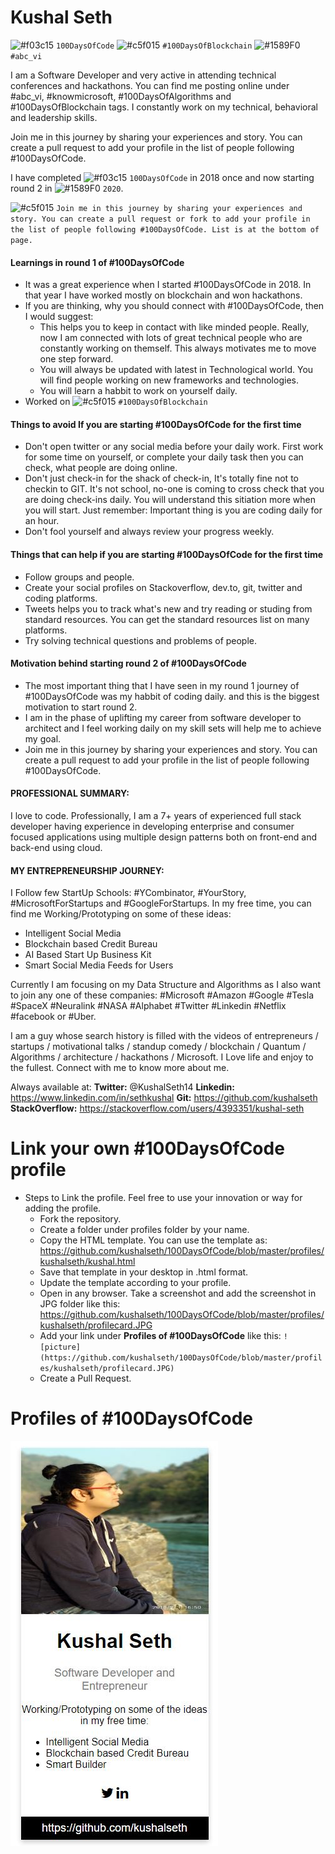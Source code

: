 # Kushal Seth
![#f03c15](https://via.placeholder.com/15/f03c15/000000?text=+) `100DaysOfCode` ![#c5f015](https://via.placeholder.com/15/c5f015/000000?text=+) `#100DaysOfBlockchain` ![#1589F0](https://via.placeholder.com/15/1589F0/000000?text=+) `#abc_vi`

I am a Software Developer and very active in attending technical conferences and hackathons. You can find me posting online under #abc_vi, #knowmicrosoft, #100DaysOfAlgorithms and #100DaysOfBlockchain tags. I constantly work on my technical, behavioral and leadership skills.

Join me in this journey by sharing your experiences and story. You can create a pull request to add your profile in the list of people following #100DaysOfCode.

I have completed ![#f03c15](https://via.placeholder.com/15/f03c15/000000?text=+) `100DaysOfCode` in 2018 once and now starting round 2 in ![#1589F0](https://via.placeholder.com/15/1589F0/000000?text=+) `2020`.

![#c5f015](https://via.placeholder.com/15/c5f015/000000?text=+) `Join me in this journey by sharing your experiences and story. You can create a pull request or fork to add your profile in the list of people following #100DaysOfCode. List is at the bottom of page.` 

#### Learnings in round 1 of #100DaysOfCode
* It was a great experience when I started #100DaysOfCode in 2018. In that year I have worked mostly on blockchain and won hackathons.
* If you are thinking, why you should connect with #100DaysOfCode, then I would suggest: 
    * This helps you to keep in contact with like minded people. Really, now I am connected with lots of great technical people who are constantly working on themself. This always motivates me to move one step forward. 
    * You will always be updated with latest in Technological world. You will find people working on new frameworks and technologies. 
    * You will learn a habbit to work on yourself daily.
* Worked on ![#c5f015](https://via.placeholder.com/15/c5f015/000000?text=+) `#100DaysOfBlockchain`

#### Things to avoid If you are starting #100DaysOfCode for the first time
* Don't open twitter or any social media before your daily work. First work for some time on yourself, or complete your daily task then you can check, what people are doing online.
* Don't just check-in for the shack of check-in, It's totally fine not to checkin to GIT. It's not school, no-one is coming to cross check that you are doing check-ins daily. You will understand this sitiation more when you will start. Just remember: Important thing is you are coding daily for an hour.
* Don't fool yourself and always review your progress weekly.
 
#### Things that can help if you are starting #100DaysOfCode for the first time
* Follow groups and people.
* Create your social profiles on Stackoverflow, dev.to, git, twitter and coding platforms.
* Tweets helps you to track what's new and try reading or studing from standard resources. You can get the standard resources list on many platforms.
* Try solving technical questions and problems of people.  

#### Motivation behind starting round 2 of #100DaysOfCode
* The most important thing that I have seen in my round 1 journey of #100DaysOfCode was my habbit of coding daily. and this is the biggest motivation to start round 2.
* I am in the phase of uplifting my career from software developer to architect and I feel working daily on my skill sets will help me to achieve my goal.
* Join me in this journey by sharing your experiences and story. You can create a pull request to add your profile in the list of people following #100DaysOfCode.



#### PROFESSIONAL SUMMARY:
I love to code. Professionally, I am a 7+ years of experienced full stack developer having experience in developing enterprise and consumer focused applications using multiple design patterns both on front-end and back-end using cloud.

#### MY ENTREPRENEURSHIP JOURNEY:
I Follow few StartUp Schools: #YCombinator, #YourStory, #MicrosoftForStartups and #GoogleForStartups. In my free time, you can find me Working/Prototyping on some of these ideas:
- Intelligent Social Media
- Blockchain based Credit Bureau
- AI Based Start Up Business Kit
- Smart Social Media Feeds for Users

Currently I am focusing on my Data Structure and Algorithms as I also want to join any one of these companies: #Microsoft #Amazon #Google #Tesla #SpaceX #Neuralink #NASA #Alphabet #Twitter #Linkedin #Netflix #facebook or #Uber.

I am a guy whose search history is filled with the videos of entrepreneurs / startups / motivational talks / standup comedy / blockchain / Quantum / Algorithms / architecture / hackathons / Microsoft. I Love life and enjoy to the fullest.
Connect with me to know more about me.

Always available at:
**Twitter:** @KushalSeth14
**Linkedin:** https://www.linkedin.com/in/sethkushal
**Git:** https://github.com/kushalseth 
**StackOverflow:** https://stackoverflow.com/users/4393351/kushal-seth

# Link your own #100DaysOfCode profile
* Steps to Link the profile. Feel free to use your innovation or way for adding the profile.
    * Fork the repository.
    * Create a folder under profiles folder by your name. 
    * Copy the HTML template. You can use the template as: https://github.com/kushalseth/100DaysOfCode/blob/master/profiles/kushalseth/kushal.html
    * Save that template in your desktop in .html format. 
    * Update the template according to your profile.
    * Open in any browser. Take a screenshot and add the screenshot in JPG folder like this: https://github.com/kushalseth/100DaysOfCode/blob/master/profiles/kushalseth/profilecard.JPG 
    * Add your link under **Profiles of #100DaysOfCode** like this:  ```![picture](https://github.com/kushalseth/100DaysOfCode/blob/master/profiles/kushalseth/profilecard.JPG)```
    * Create a Pull Request.

# Profiles of #100DaysOfCode

![picture](https://github.com/kushalseth/100DaysOfCode/blob/master/profiles/kushalseth/profilecard.JPG)
